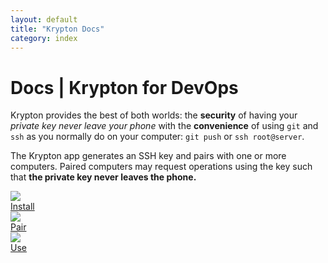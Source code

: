 ```yaml
---
layout: default
title: "Krypton Docs"
category: index
---
```


# Docs | Krypton for DevOps
Krypton provides the best of both worlds: the **security** of having your _private key never leave your phone_ with the **convenience** of using `git` and `ssh` as you normally do on your computer: `git push` or `ssh root@server`.

The Krypton app generates an SSH key and pairs with one or more computers. Paired computers may request operations using the key such that **the private key never leaves the phone.**


<div id="start-page">
        <div class="cell">
            <a href="start/installation.html">
                <div>
                    <img src="{{ site.url }}/static/dist/img/apple-touch-icon.png" />
                    <div class="cell-text">Install</div>
                </div>
            </a>
        </div>
        <div class="cell">
            <a href="start/pair.html">
                <div>
                    <img src="{{ site.url }}/static/dist/img/icons/points/pairComputer.svg" />
                    <div class="cell-text">Pair</div>
                </div>
            </a>
        </div>
        <div class="cell">
            <a href="start/upload-your-ssh-publickey.html">
                <div>
                    <img src="{{ site.url }}/static/dist/img/icons/points/shareKey.svg" />
                    <div class="cell-text">Use</div>
                </div>
            </a>
        </div>
</div>